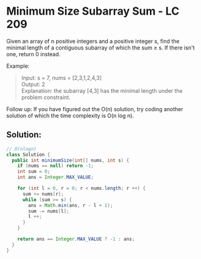 # Minimum Size Subarray Sum - LC 209
Given an array of n positive integers and a positive integer s, find the minimal length of a contiguous subarray of which the sum ≥ s. If there isn't one, return 0 instead.

Example: 

>Input: s = 7, nums = [2,3,1,2,4,3]\
>Output: 2\
>Explanation: the subarray [4,3] has the minimal length under the problem constraint.

Follow up:
If you have figured out the O(n) solution, try coding another solution of which the time complexity is O(n log n). 

## Solution:
```java
// O(nlogn)
class Solution {
  public int minimumSize(int[] nums, int s) {
    if (nums == null) return -1;
    int sum = 0;
    int ans = Integer.MAX_VALUE;

    for (int l = 0, r = 0; r < nums.length; r ++) {
      sum += nums[r];
      while (sum >= s) {
        ans = Math.min(ans, r - l + 1);
        sum -= nums[l];
        l ++;
      }
    }

    return ans == Integer.MAX_VALUE ? -1 : ans;
  }
}
```
